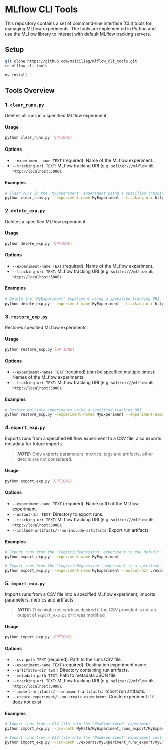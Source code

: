 # MLflow CLI Tools

This repository contains a set of command-line interface (CLI) tools for managing MLflow experiments. The tools are implemented in Python and use the MLflow library to interact with default MLflow tracking servers.

## Setup

```sh
git clone https://github.com/msiciliag/mlflow_cli_tools.git
cd mlflow_cli_tools

uv install
```


## Tools Overview

### 1. `clear_runs.py`

Deletes all runs in a specified MLflow experiment.

#### Usage
```sh
python clear_runs.py [OPTIONS]
```

#### Options
- `--experiment-name TEXT` (required): Name of the MLflow experiment.
- `--tracking-uri TEXT`: MLflow tracking URI (e.g. `sqlite:///mlflow.db`, `http://localhost:5000`).

#### Examples
```sh
# Clear runs in the 'MyExperiment' experiment using a specified tracking URI
python clear_runs.py --experiment-name MyExperiment --tracking-uri http://localhost:5000
```

### 2. `delete_exp.py`

Deletes a specified MLflow experiment.

#### Usage
```sh
python delete_exp.py [OPTIONS]
```

#### Options
- `--experiment-name TEXT` (required): Name of the MLflow experiment.
- `--tracking-uri TEXT`: MLflow tracking URI (e.g. `sqlite:///mlflow.db`, `http://localhost:5000`).

#### Examples
```sh
# Delete the 'MyExperiment' experiment using a specified tracking URI
python delete_exp.py --experiment-name MyExperiment --tracking-uri http://localhost:5000
```

### 3. `restore_exp.py`

Restores specified MLflow experiments.

#### Usage
```sh
python restore_exp.py [OPTIONS]
```

#### Options
- `--experiment-names TEXT` (required) (can be specified multiple times): Names of the MLflow experiments.
- `--tracking-uri TEXT`: MLflow tracking URI (e.g. `sqlite:///mlflow.db`, `http://localhost:5000`).

#### Examples
```sh
# Restore multiple experiments using a specified tracking URI
python restore_exp.py --experiment-names MyExperiment --experiment-names "MyExperiment 2" --tracking-uri http://localhost:5000
```

### 4. `export_exp.py`

Exports runs from a specified MLflow experiment to a CSV file, also exports metadata for future imports.
> **_NOTE:_** Only exports parameters, metrics, tags and artifacts, other details are not considered.

#### Usage
```sh
python export_exp.py [OPTIONS]
```

#### Options
- `--experiment-name TEXT` (required): Name or ID of the MLflow experiment.
- `--output-dir TEXT`: Directory to export runs.
- `--tracking-uri TEXT`: MLflow tracking URI (e.g. `sqlite:///mlflow.db`, `http://localhost:5000`).
- `--include-artifacts/--no-include-artifacts`: Export run artifacts.

#### Examples
```sh
# Export runs from the 'LogisticRegression' experiment to the default directory
python export_exp.py --experiment-name MyExperiment

# Export runs from the 'LogisticRegression' experiment to a specified directory
python export_exp.py --experiment-name MyExperiment --output-dir ./exports
```

### 5. `import_exp.py`

Imports runs from a CSV file into a specified MLflow experiment, imports parameters, metrics and artifacts.
> **_NOTE:_**  This might not work as desired if the CSV provided is not an output of `export_exp.py` or it was modified

#### Usage
```sh
python import_exp.py [OPTIONS]
```

#### Options
- `--csv-path TEXT` (required): Path to the runs CSV file.
- `--experiment-name TEXT` (required): Destination experiment name.
- `--artifacts-dir TEXT`: Directory containing run artifacts.
- `--metadata-path TEXT`: Path to metadata JSON file.
- `--tracking-uri TEXT`: MLflow tracking URI (e.g. `sqlite:///mlflow.db`, `http://localhost:5000`).
- `--import-artifacts/--no-import-artifacts`: Import run artifacts.
- `--create-experiment/--no-create-experiment`: Create experiment if it does not exist.

#### Examples
```sh
# Import runs from a CSV file into the 'NewExperiment' experiment
python import_exp.py --csv-path MyPath/MyExperiment_runs_export/MyExperiment_runs.csv --experiment-name NewExperiment

# Import runs from a CSV file into the 'NewExperiment' experiment including artifacts
python import_exp.py --csv-path ./exports/MyExperiment_runs_export/MyExperiment_runs.csv  --experiment-name NewExperiment --artifacts-dir ./exports/MyExperiment_runs_export/artifacts --import-artifacts
```
